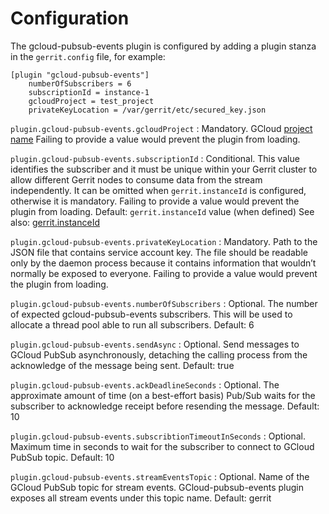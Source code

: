 Configuration
=========================

The gcloud-pubsub-events plugin is configured by adding a plugin stanza in the
`gerrit.config` file, for example:

```text
[plugin "gcloud-pubsub-events"]
    numberOfSubscribers = 6
    subscriptionId = instance-1
    gcloudProject = test_project
    privateKeyLocation = /var/gerrit/etc/secured_key.json

```

`plugin.gcloud-pubsub-events.gcloudProject`
:   Mandatory. GCloud [project name](https://cloud.google.com/docs/overview#projects)
    Failing to provide a value would prevent the plugin from loading.

`plugin.gcloud-pubsub-events.subscriptionId`
:   Conditional. This value identifies the subscriber and it must be unique within your
    Gerrit cluster to allow different Gerrit nodes to consume data from the
    stream independently. It can be omitted when `gerrit.instanceId` is
    configured, otherwise it is mandatory.
    Failing to provide a value would prevent the plugin from loading.
    Default: `gerrit.instanceId` value (when defined)
    See also: [gerrit.instanceId](https://gerrit-review.googlesource.com/Documentation/config-gerrit.html#gerrit.instanceId)

`plugin.gcloud-pubsub-events.privateKeyLocation`
:   Mandatory. Path to the JSON file that contains service account key. The file
    should be readable only by the daemon process because it contains information
    that wouldn’t normally be exposed to everyone.
    Failing to provide a value would prevent the plugin from loading.

`plugin.gcloud-pubsub-events.numberOfSubscribers`
:   Optional. The number of expected gcloud-pubsub-events subscribers. This will be used
    to allocate a thread pool able to run all subscribers.
    Default: 6

`plugin.gcloud-pubsub-events.sendAsync`
:   Optional. Send messages to GCloud PubSub asynchronously, detaching the calling
    process from the acknowledge of the message being sent.
    Default: true

`plugin.gcloud-pubsub-events.ackDeadlineSeconds`
:   Optional. The approximate amount of time (on a best-effort basis) Pub/Sub waits for
    the subscriber to acknowledge receipt before resending the message.
    Default: 10

`plugin.gcloud-pubsub-events.subscribtionTimeoutInSeconds`
:   Optional. Maximum time in seconds to wait for the subscriber to connect to GCloud PubSub topic.
    Default: 10

`plugin.gcloud-pubsub-events.streamEventsTopic`
:   Optional. Name of the GCloud PubSub topic for stream events. GCloud-pubsub-events plugin exposes
    all stream events under this topic name.
    Default: gerrit
